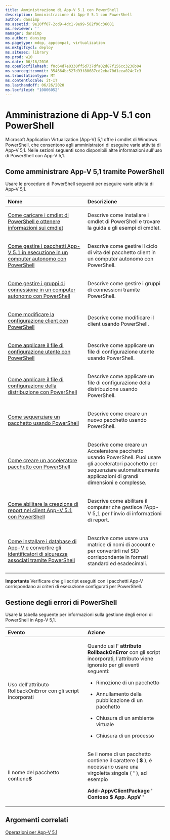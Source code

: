 ```yaml
---
title: Amministrazione di App-V 5.1 con PowerShell
description: Amministrazione di App-V 5.1 con PowerShell
author: dansimp
ms.assetid: 9e10ff07-2cd9-4dc1-9e99-582f90c36081
ms.reviewer: ''
manager: dansimp
ms.author: dansimp
ms.pagetype: mdop, appcompat, virtualization
ms.mktglfcycl: deploy
ms.sitesec: library
ms.prod: w10
ms.date: 06/16/2016
ms.openlocfilehash: f0c64d7e0330ff5d737dfa02d87f156cc3236b04
ms.sourcegitcommit: 354664bc527d93f80687cd2eba70d1eea024c7c3
ms.translationtype: MT
ms.contentlocale: it-IT
ms.lasthandoff: 06/26/2020
ms.locfileid: "10806052"
---
```

# Amministrazione di App-V 5.1 con PowerShell


Microsoft Application Virtualization (App-V) 5,1 offre i cmdlet di Windows PowerShell, che consentono agli amministratori di eseguire varie attività di App-V 5,1. Nelle sezioni seguenti sono disponibili altre informazioni sull'uso di PowerShell con App-V 5,1.

## Come amministrare App-V 5,1 tramite PowerShell


Usare le procedure di PowerShell seguenti per eseguire varie attività di App-V 5,1.

<table>
<colgroup>
<col width="50%" />
<col width="50%" />
</colgroup>
<thead>
<tr class="header">
<th align="left">Nome</th>
<th align="left">Descrizione</th>
</tr>
</thead>
<tbody>
<tr class="odd">
<td align="left"><p><a href="how-to-load-the-powershell-cmdlets-and-get-cmdlet-help-51.md" data-raw-source="[How to Load the PowerShell Cmdlets and Get Cmdlet Help](how-to-load-the-powershell-cmdlets-and-get-cmdlet-help-51.md)">Come caricare i cmdlet di PowerShell e ottenere informazioni sui cmdlet</a></p></td>
<td align="left"><p>Descrive come installare i cmdlet di PowerShell e trovare la guida e gli esempi di cmdlet.</p></td>
</tr>
<tr class="even">
<td align="left"><p><a href="how-to-manage-app-v-51-packages-running-on-a-stand-alone-computer-by-using-powershell.md" data-raw-source="[How to Manage App-V 5.1 Packages Running on a Stand-Alone Computer by Using PowerShell](how-to-manage-app-v-51-packages-running-on-a-stand-alone-computer-by-using-powershell.md)">Come gestire i pacchetti App-V 5.1 in esecuzione in un computer autonomo con PowerShell</a></p></td>
<td align="left"><p>Descrive come gestire il ciclo di vita del pacchetto client in un computer autonomo con PowerShell.</p></td>
</tr>
<tr class="odd">
<td align="left"><p><a href="how-to-manage-connection-groups-on-a-stand-alone-computer-by-using-powershell51.md" data-raw-source="[How to Manage Connection Groups on a Stand-alone Computer by Using PowerShell](how-to-manage-connection-groups-on-a-stand-alone-computer-by-using-powershell51.md)">Come gestire i gruppi di connessione in un computer autonomo con PowerShell</a></p></td>
<td align="left"><p>Descrive come gestire i gruppi di connessioni tramite PowerShell.</p></td>
</tr>
<tr class="even">
<td align="left"><p><a href="how-to-modify-client-configuration-by-using-powershell51.md" data-raw-source="[How to Modify Client Configuration by Using PowerShell](how-to-modify-client-configuration-by-using-powershell51.md)">Come modificare la configurazione client con PowerShell</a></p></td>
<td align="left"><p>Descrive come modificare il client usando PowerShell.</p></td>
</tr>
<tr class="odd">
<td align="left"><p><a href="how-to-apply-the-user-configuration-file-by-using-powershell51.md" data-raw-source="[How to Apply the User Configuration File by Using PowerShell](how-to-apply-the-user-configuration-file-by-using-powershell51.md)">Come applicare il file di configurazione utente con PowerShell</a></p></td>
<td align="left"><p>Descrive come applicare un file di configurazione utente usando PowerShell.</p></td>
</tr>
<tr class="even">
<td align="left"><p><a href="how-to-apply-the-deployment-configuration-file-by-using-powershell51.md" data-raw-source="[How to Apply the Deployment Configuration File by Using PowerShell](how-to-apply-the-deployment-configuration-file-by-using-powershell51.md)">Come applicare il file di configurazione della distribuzione con PowerShell</a></p></td>
<td align="left"><p>Descrive come applicare un file di configurazione della distribuzione usando PowerShell.</p></td>
</tr>
<tr class="odd">
<td align="left"><p><a href="how-to-sequence-a-package--by-using-powershell-51.md" data-raw-source="[How to Sequence a Package by Using PowerShell](how-to-sequence-a-package--by-using-powershell-51.md)">Come sequenziare un pacchetto usando PowerShell</a></p></td>
<td align="left"><p>Descrive come creare un nuovo pacchetto usando PowerShell.</p></td>
</tr>
<tr class="even">
<td align="left"><p><a href="how-to-create-a-package-accelerator-by-using-powershell51.md" data-raw-source="[How to Create a Package Accelerator by Using PowerShell](how-to-create-a-package-accelerator-by-using-powershell51.md)">Come creare un acceleratore pacchetto con PowerShell</a></p></td>
<td align="left"><p>Descrive come creare un Acceleratore pacchetto usando PowerShell. Puoi usare gli acceleratori pacchetto per sequenziare automaticamente applicazioni di grandi dimensioni e complesse.</p></td>
</tr>
<tr class="odd">
<td align="left"><p><a href="how-to-enable-reporting-on-the-app-v-51-client-by-using-powershell.md" data-raw-source="[How to Enable Reporting on the App-V 5.1 Client by Using PowerShell](how-to-enable-reporting-on-the-app-v-51-client-by-using-powershell.md)">Come abilitare la creazione di report nel client App-V 5.1 con PowerShell</a></p></td>
<td align="left"><p>Descrive come abilitare il computer che gestisce l'App-V 5,1 per l'invio di informazioni di report.</p></td>
</tr>
<tr class="even">
<td align="left"><p><a href="how-to-install-the-app-v-databases-and-convert-the-associated-security-identifiers--by-using-powershell51.md" data-raw-source="[How to Install the App-V Databases and Convert the Associated Security Identifiers by Using PowerShell](how-to-install-the-app-v-databases-and-convert-the-associated-security-identifiers--by-using-powershell51.md)">Come installare i database di App-V e convertire gli identificatori di sicurezza associati tramite PowerShell</a></p></td>
<td align="left"><p>Descrive come usare una matrice di nomi di account e per convertirli nel SID corrispondente in formati standard ed esadecimali.</p></td>
</tr>
</tbody>
</table>

 

**Importante**  Verificare che gli script eseguiti con i pacchetti App-V corrispondano ai criteri di esecuzione configurati per PowerShell.

 

## Gestione degli errori di PowerShell


Usare la tabella seguente per informazioni sulla gestione degli errori di PowerShell in App-V 5,1.

<table>
<colgroup>
<col width="50%" />
<col width="50%" />
</colgroup>
<thead>
<tr class="header">
<th align="left">Evento</th>
<th align="left">Azione</th>
</tr>
</thead>
<tbody>
<tr class="odd">
<td align="left"><p>Uso dell'attributo RollbackOnError con gli script incorporati</p></td>
<td align="left"><p>Quando usi l' <strong> attributo RollbackOnError </strong> con gli script incorporati, l'attributo viene ignorato per gli eventi seguenti:</p>
<ul>
<li><p>Rimozione di un pacchetto</p></li>
<li><p>Annullamento della pubblicazione di un pacchetto</p></li>
<li><p>Chiusura di un ambiente virtuale</p></li>
<li><p>Chiusura di un processo</p></li>
</ul></td>
</tr>
<tr class="even">
<td align="left"><p>Il nome del pacchetto contiene<strong>$</strong></p></td>
<td align="left"><p>Se il nome di un pacchetto contiene il carattere ( <strong> $ </strong> ), è necessario usare una virgoletta singola ( <strong> ' </strong> ), ad esempio</p>
<p><strong>Add-AppvClientPackage ' Contoso $ App. AppV '</strong></p></td>
</tr>
</tbody>
</table>

 






## Argomenti correlati


[Operazioni per App-V 5.1](operations-for-app-v-51.md)

 

 






